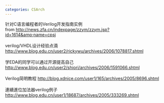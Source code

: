 ```yaml
---
categories: CSArch
---
```

针对C语言编程者的Verilog开发指南实例<BR>from <A href="http://news.zfa.cn/indexpage/zzym/zzym.jsp?id=1614&amp;name=cpsj">http://news.zfa.cn/indexpage/zzym/zzym.jsp?id=1614&amp;name=cpsj</A><BR><BR>verilog/VHDL设计经验点滴 <A href="http://www.blog.edu.cn/user2/rickywu/archives/2006/1078817.shtml">http://www.blog.edu.cn/user2/rickywu/archives/2006/1078817.shtml</A><BR><BR>学EDA的同学可以通过开源提高自己 <A href="http://www.blog.edu.cn/user2/shiori/archives/2006/1591066.shtml">http://www.blog.edu.cn/user2/shiori/archives/2006/1591066.shtml</A><BR><BR>Verilog简明教程 <A href="http://blog.xdnice.com/user1/165/archives/2005/8696.shtml">http://blog.xdnice.com/user1/165/archives/2005/8696.shtml</A><BR><BR>連續進位加法器verilog例子 <A href="http://www.blog.edu.cn/user1/18687/archives/2005/333269.shtml">http://www.blog.edu.cn/user1/18687/archives/2005/333269.shtml</A>